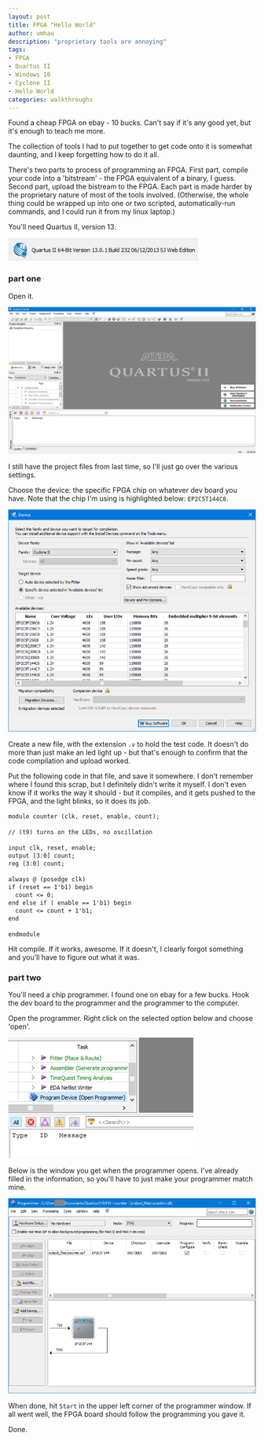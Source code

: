 ```yaml
---
layout: post
title: FPGA "Hello World"
author: umhau
description: "proprietary tools are annoying"
tags: 
- FPGA
- Quartus II
- Windows 10
- Cyclone II
- Hello World
categories: walkthroughs
---
```


Found a cheap FPGA on ebay - 10 bucks. Can't say if it's any good yet, but it's enough to teach me more.

The collection of tools I had to put together to get code onto it is somewhat daunting, and I keep forgetting how to do it all. 

There's two parts to process of programming an FPGA. First part, compile your code into a 'bitstream' - the FPGA equivalent of a binary, I guess. Second part, upload the bistream to the FPGA.  Each part is made harder by the proprietary nature of most of the tools involved. (Otherwise, the whole thing could be wrapped up into one or two scripted, automatically-run commands, and I could run it from my linux laptop.)

You'll need Quartus II, version 13. 

![](https://raw.githubusercontent.com/umhau/umhau.github.io/master/images/quartus2-version.png)

### part one

Open it. 

![](https://raw.githubusercontent.com/umhau/umhau.github.io/master/images/quartus2-empty-window.png)

I still have the project files from last time, so I'll just go over the various settings. 

Choose the device: the specific FPGA chip on whatever dev board you have. Note that the chip I'm using is highlighted below: `EP2C5T144C8`.

![](https://raw.githubusercontent.com/umhau/umhau.github.io/master/images/quartus2-device-window.png)

Create a new file, with the extension `.v` to hold the test code. It doesn't do more than just make an led light up - but that's enough to confirm that the code compilation and upload worked. 

Put the following code in that file, and save it somewhere. I don't remember where I found this scrap, but I definitely didn't write it myself. I don't even know if it works the way it should - but it compiles, and it gets pushed to the FPGA, and the light blinks, so it does its job.

```
module counter (clk, reset, enable, count);

// (t9) turns on the LEDs, no oscillation

input clk, reset, enable;
output [3:0] count;
reg [3:0] count;                                   

always @ (posedge clk)
if (reset == 1'b1) begin
  count <= 0;
end else if ( enable == 1'b1) begin
  count <= count + 1'b1;
end

endmodule
```

Hit compile. If it works, awesome. If it doesn't, I clearly forgot something and you'll have to figure out what it was. 

### part two

You'll need a chip programmer. I found one on ebay for a few bucks. Hook the dev board to the programmer and the programmer to the computer.

Open the programmer.  Right click on the selected option below and choose 'open'.

![](https://raw.githubusercontent.com/umhau/umhau.github.io/master/images/quartus2-program-device-open.png)

Below is the window you get when the programmer opens. I've already filled in the information, so you'll have to just make your programmer match mine. 

![](https://raw.githubusercontent.com/umhau/umhau.github.io/master/images/quartus2-programmer-window.png)

When done, hit `Start` in the upper left corner of the programmer window. If all went well, the FPGA board should follow the programming you gave it.

Done.